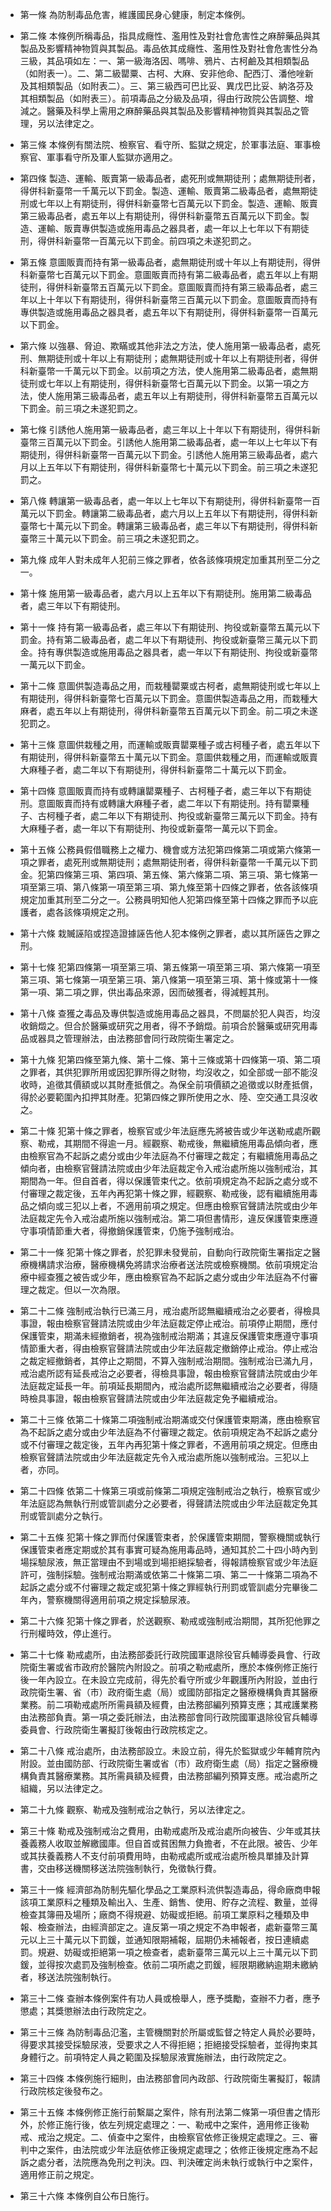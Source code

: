 * 第一條 為防制毒品危害，維護國民身心健康，制定本條例。

* 第二條 本條例所稱毒品，指具成癮性、濫用性及對社會危害性之麻醉藥品與其製品及影響精神物質與其製品。毒品依其成癮性、濫用性及對社會危害性分為三級，其品項如左：一、第一級海洛因、嗎啡、鴉片、古柯鹼及其相類製品（如附表一）。二、第二級罌粟、古柯、大麻、安非他命、配西汀、潘他唑新及其相類製品（如附表二）。三、第三級西可巴比妥、異戊巴比妥、納洛芬及其相類製品（如附表三）。前項毒品之分級及品項，得由行政院公告調整、增減之。醫藥及科學上需用之麻醉藥品與其製品及影響精神物質與其製品之管理，另以法律定之。

* 第三條 本條例有關法院、檢察官、看守所、監獄之規定，於軍事法庭、軍事檢察官、軍事看守所及軍人監獄亦適用之。

* 第四條 製造、運輸、販賣第一級毒品者，處死刑或無期徒刑；處無期徒刑者，得併科新臺幣一千萬元以下罰金。製造、運輸、販賣第二級毒品者，處無期徒刑或七年以上有期徒刑，得併科新臺幣七百萬元以下罰金。製造、運輸、販賣第三級毒品者，處五年以上有期徒刑，得併科新臺幣五百萬元以下罰金。製造、運輸、販賣專供製造或施用毒品之器具者，處一年以上七年以下有期徒刑，得併科新臺幣一百萬元以下罰金。前四項之未遂犯罰之。

* 第五條 意圖販賣而持有第一級毒品者，處無期徒刑或十年以上有期徒刑，得併科新臺幣七百萬元以下罰金。意圖販賣而持有第二級毒品者，處五年以上有期徒刑，得併科新臺幣五百萬元以下罰金。意圖販賣而持有第三級毒品者，處三年以上十年以下有期徒刑，得併科新臺幣三百萬元以下罰金。意圖販賣而持有專供製造或施用毒品之器具者，處五年以下有期徒刑，得併科新臺幣一百萬元以下罰金。

* 第六條 以強暴、脅迫、欺瞞或其他非法之方法，使人施用第一級毒品者，處死刑、無期徒刑或十年以上有期徒刑；處無期徒刑或十年以上有期徒刑者，得併科新臺幣一千萬元以下罰金。以前項之方法，使人施用第二級毒品者，處無期徒刑或七年以上有期徒刑，得併科新臺幣七百萬元以下罰金。以第一項之方法，使人施用第三級毒品者，處五年以上有期徒刑，得併科新臺幣五百萬元以下罰金。前三項之未遂犯罰之。

* 第七條 引誘他人施用第一級毒品者，處三年以上十年以下有期徒刑，得併科新臺幣三百萬元以下罰金。引誘他人施用第二級毒品者，處一年以上七年以下有期徒刑，得併科新臺幣一百萬元以下罰金。引誘他人施用第三級毒品者，處六月以上五年以下有期徒刑，得併科新臺幣七十萬元以下罰金。前三項之未遂犯罰之。

* 第八條 轉讓第一級毒品者，處一年以上七年以下有期徒刑，得併科新臺幣一百萬元以下罰金。轉讓第二級毒品者，處六月以上五年以下有期徒刑，得併科新臺幣七十萬元以下罰金。轉讓第三級毒品者，處三年以下有期徒刑，得併科新臺幣三十萬元以下罰金。前三項之未遂犯罰之。

* 第九條 成年人對未成年人犯前三條之罪者，依各該條項規定加重其刑至二分之一。

* 第十條 施用第一級毒品者，處六月以上五年以下有期徒刑。施用第二級毒品者，處三年以下有期徒刑。

* 第十一條 持有第一級毒品者，處三年以下有期徒刑、拘役或新臺幣五萬元以下罰金。持有第二級毒品者，處二年以下有期徒刑、拘役或新臺幣三萬元以下罰金。持有專供製造或施用毒品之器具者，處一年以下有期徒刑、拘役或新臺幣一萬元以下罰金。

* 第十二條 意圖供製造毒品之用，而栽種罌粟或古柯者，處無期徒刑或七年以上有期徒刑，得併科新臺幣七百萬元以下罰金。意圖供製造毒品之用，而栽種大麻者，處五年以上有期徒刑，得併科新臺幣五百萬元以下罰金。前二項之未遂犯罰之。

* 第十三條 意圖供栽種之用，而運輸或販賣罌粟種子或古柯種子者，處五年以下有期徒刑，得併科新臺幣五十萬元以下罰金。意圖供栽種之用，而運輸或販賣大麻種子者，處二年以下有期徒刑，得併科新臺幣二十萬元以下罰金。

* 第十四條 意圖販賣而持有或轉讓罌粟種子、古柯種子者，處三年以下有期徒刑。意圖販賣而持有或轉讓大麻種子者，處二年以下有期徒刑。持有罌粟種子、古柯種子者，處二年以下有期徒刑、拘役或新臺幣三萬元以下罰金。持有大麻種子者，處一年以下有期徒刑、拘役或新臺幣一萬元以下罰金。

* 第十五條 公務員假借職務上之權力、機會或方法犯第四條第二項或第六條第一項之罪者，處死刑或無期徒刑；處無期徒刑者，得併科新臺幣一千萬元以下罰金。犯第四條第三項、第四項、第五條、第六條第二項、第三項、第七條第一項至第三項、第八條第一項至第三項、第九條至第十四條之罪者，依各該條項規定加重其刑至二分之一。公務員明知他人犯第四條至第十四條之罪而予以庇護者，處各該條項規定之刑。

* 第十六條 栽贓誣陷或捏造證據誣告他人犯本條例之罪者，處以其所誣告之罪之刑。

* 第十七條 犯第四條第一項至第三項、第五條第一項至第三項、第六條第一項至第三項、第七條第一項至第三項、第八條第一項至第三項、第十條或第十一條第一項、第二項之罪，供出毒品來源，因而破獲者，得減輕其刑。

* 第十八條 查獲之毒品及專供製造或施用毒品之器具，不問屬於犯人與否，均沒收銷燬之。但合於醫藥或研究之用者，得不予銷燬。前項合於醫藥或研究用毒品或器具之管理辦法，由法務部會同行政院衛生署定之。

* 第十九條 犯第四條至第九條、第十二條、第十三條或第十四條第一項、第二項之罪者，其供犯罪所用或因犯罪所得之財物，均沒收之，如全部或一部不能沒收時，追徵其價額或以其財產抵償之。為保全前項價額之追徵或以財產抵償，得於必要範圍內扣押其財產。犯第四條之罪所使用之水、陸、空交通工具沒收之。

* 第二十條 犯第十條之罪者，檢察官或少年法庭應先將被告或少年送勒戒處所觀察、勒戒，其期間不得逾一月。經觀察、勒戒後，無繼續施用毒品傾向者，應由檢察官為不起訴之處分或由少年法庭為不付審理之裁定；有繼續施用毒品之傾向者，由檢察官聲請法院或由少年法庭裁定令入戒治處所施以強制戒治，其期間為一年。但自首者，得以保護管束代之。依前項規定為不起訴之處分或不付審理之裁定後，五年內再犯第十條之罪，經觀察、勒戒後，認有繼續施用毒品之傾向或三犯以上者，不適用前項之規定。但應由檢察官聲請法院或由少年法庭裁定先令入戒治處所施以強制戒治。第二項但書情形，違反保護管束應遵守事項情節重大者，得撤銷保護管束，仍施予強制戒治。

* 第二十一條 犯第十條之罪者，於犯罪未發覺前，自動向行政院衛生署指定之醫療機構請求治療，醫療機構免將請求治療者送法院或檢察機關。依前項規定治療中經查獲之被告或少年，應由檢察官為不起訴之處分或由少年法庭為不付審理之裁定。但以一次為限。

* 第二十二條 強制戒治執行已滿三月，戒治處所認無繼續戒治之必要者，得檢具事證，報由檢察官聲請法院或由少年法庭裁定停止戒治。前項停止期間，應付保護管束，期滿未經撤銷者，視為強制戒治期滿；其違反保護管束應遵守事項情節重大者，得由檢察官聲請法院或由少年法庭裁定撤銷停止戒治。停止戒治之裁定經撤銷者，其停止之期間，不算入強制戒治期間。強制戒治已滿九月，戒治處所認有延長戒治之必要者，得檢具事證，報由檢察官聲請法院或由少年法庭裁定延長一年。前項延長期間內，戒治處所認無繼續戒治之必要者，得隨時檢具事證，報由檢察官聲請法院或由少年法庭裁定免予繼續戒治。

* 第二十三條 依第二十條第二項強制戒治期滿或交付保護管束期滿，應由檢察官為不起訴之處分或由少年法庭為不付審理之裁定。依前項規定為不起訴之處分或不付審理之裁定後，五年內再犯第十條之罪者，不適用前項之規定。但應由檢察官聲請法院或由少年法庭裁定先令入戒治處所施以強制戒治。三犯以上者，亦同。

* 第二十四條 依第二十條第三項或前條第二項規定強制戒治之執行，檢察官或少年法庭認為無執行刑或管訓處分之必要者，得聲請法院或由少年法庭裁定免其刑或管訓處分之執行。

* 第二十五條 犯第十條之罪而付保護管束者，於保護管束期間，警察機關或執行保護管束者應定期或於其有事實可疑為施用毒品時，通知其於二十四小時內到場採驗尿液，無正當理由不到場或到場拒絕採驗者，得報請檢察官或少年法庭許可，強制採驗。強制戒治期滿或依第二十條第二項、第二一十條第二項為不起訴之處分或不付審理之裁定或犯第十條之罪經執行刑罰或管訓處分完畢後二年內，警察機關得適用前項之規定採驗尿液。

* 第二十六條 犯第十條之罪者，於送觀察、勒戒或強制戒治期間，其所犯他罪之行刑權時效，停止進行。

* 第二十七條 勒戒處所，由法務部委託行政院國軍退除役官兵輔導委員會、行政院衛生署或省市政府於醫院內附設之。前項之勒戒處所，應於本條例修正施行後一年內設立。在未設立完成前，得先於看守所或少年觀護所內附設，並由行政院衛生署、省（市）政府衛生處（局）或國防部指定之醫療機構負責其醫療業務。前二項勒戒處所所需員額及經費，由法務部編列預算支應；其戒護業務由法務部負責。第一項之委託辦法，由法務部會同行政院國軍退除役官兵輔導委員會、行政院衛生署擬訂後報由行政院核定之。

* 第二十八條 戒治處所，由法務部設立。未設立前，得先於監獄或少年輔育院內附設。並由國防部、行政院衛生署或省（市）政府衛生處（局）指定之醫療機構負責其醫療業務。其所需員額及經費，由法務部編列預算支應。戒治處所之組織，另以法律定之。

* 第二十九條 觀察、勒戒及強制戒治之執行，另以法律定之。

* 第三十條 勒戒及強制戒治之費用，由勒戒處所及戒治處所向被告、少年或其扶養義務人收取並解繳國庫。但自首或貧困無力負擔者，不在此限。被告、少年或其扶養義務人不支付前項費用時，由勒戒處所或戒治處所檢具單據及計算書，交由移送機關移送法院強制執行，免徵執行費。

* 第三十一條 經濟部為防制先驅化學品之工業原料流供製造毒品，得命廠商申報該項工業原料之種類及輸出入、生產、銷售、使用、貯存之流程、數量，並得檢查其簿冊及場所；廠商不得規避、妨礙或拒絕。前項工業原料之種類及申報、檢查辦法，由經濟部定之。違反第一項之規定不為申報者，處新臺幣三萬元以上三十萬元以下罰鍰，並通知限期補報，屆期仍未補報者，按日連續處罰。規避、妨礙或拒絕第一項之檢查者，處新臺幣三萬元以上三十萬元以下罰鍰，並得按次處罰及強制檢查。依前二項所處之罰鍰，經限期繳納逾期未繳納者，移送法院強制執行。

* 第三十二條 查辦本條例案件有功人員或檢舉人，應予獎勵，查辦不力者，應予懲處；其獎懲辦法由行政院定之。

* 第三十三條 為防制毒品氾濫，主管機關對於所屬或監督之特定人員於必要時，得要求其接受採驗尿液，受要求之人不得拒絕；拒絕接受採驗者，並得拘束其身體行之。前項特定人員之範圍及採驗尿液實施辦法，由行政院定之。

* 第三十四條 本條例施行細則，由法務部會同內政部、行政院衛生署擬訂，報請行政院核定後發布之。

* 第三十五條 本條例修正施行前繫屬之案件，除有刑法第二條第一項但書之情形外，於修正施行後，依左列規定處理之：一、勒戒中之案件，適用修正後勒戒、戒治之規定。二、偵查中之案件，由檢察官依修正後規定處理之。三、審判中之案件，由法院或少年法庭依修正後規定處理之；依修正後規定應為不起訴之處分者，法院應為免刑之判決。四、判決確定尚未執行或執行中之案件，適用修正前之規定。

* 第三十六條 本條例自公布日施行。

